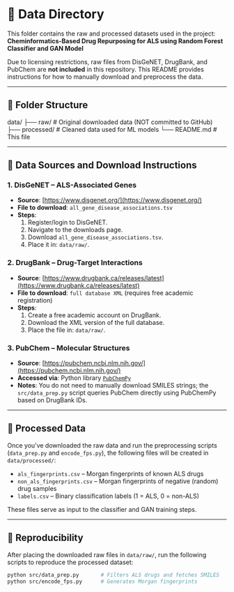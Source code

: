 # 📂 Data Directory

This folder contains the raw and processed datasets used in the project:  
**Cheminformatics-Based Drug Repurposing for ALS using Random Forest Classifier and GAN Model**

Due to licensing restrictions, raw files from DisGeNET, DrugBank, and PubChem are **not included** in this repository. This README provides instructions for how to manually download and preprocess the data.

---

## 📁 Folder Structure
data/
├── raw/            # Original downloaded data (NOT committed to GitHub)
├── processed/      # Cleaned data used for ML models
└── README.md       # This file

---

## 🔗 Data Sources and Download Instructions

### 1. **DisGeNET** – ALS-Associated Genes

- **Source**: [https://www.disgenet.org/](https://www.disgenet.org/)
- **File to download**: `all_gene_disease_associations.tsv`
- **Steps**:
  1. Register/login to DisGeNET.
  2. Navigate to the downloads page.
  3. Download `all_gene_disease_associations.tsv`.
  4. Place it in: `data/raw/`.

### 2. **DrugBank** – Drug-Target Interactions

- **Source**: [https://www.drugbank.ca/releases/latest](https://www.drugbank.ca/releases/latest)
- **File to download**: `full database XML` (requires free academic registration)
- **Steps**:
  1. Create a free academic account on DrugBank.
  2. Download the XML version of the full database.
  3. Place the file in: `data/raw/`.

### 3. **PubChem** – Molecular Structures

- **Source**: [https://pubchem.ncbi.nlm.nih.gov/](https://pubchem.ncbi.nlm.nih.gov/)
- **Accessed via**: Python library [`PubChemPy`](https://pubchempy.readthedocs.io/en/latest/)
- **Notes**: You do not need to manually download SMILES strings; the `src/data_prep.py` script queries PubChem directly using PubChemPy based on DrugBank IDs.

---

## 🧪 Processed Data

Once you’ve downloaded the raw data and run the preprocessing scripts (`data_prep.py` and `encode_fps.py`), the following files will be created in `data/processed/`:

- `als_fingerprints.csv` – Morgan fingerprints of known ALS drugs
- `non_als_fingerprints.csv` – Morgan fingerprints of negative (random) drug samples
- `labels.csv` – Binary classification labels (1 = ALS, 0 = non-ALS)

These files serve as input to the classifier and GAN training steps.

---

## 🔁 Reproducibility

After placing the downloaded raw files in `data/raw/`, run the following scripts to reproduce the processed dataset:

```bash
python src/data_prep.py       # Filters ALS drugs and fetches SMILES
python src/encode_fps.py      # Generates Morgan fingerprints
